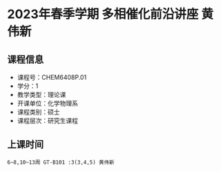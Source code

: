 # 2023年春季学期 多相催化前沿讲座 黄伟新






## 课程信息

- 课程号：CHEM6408P.01
- 学分：1
- 教学类型：理论课
- 开课单位：化学物理系
- 课程类别：硕士
- 课程层次：研究生课程

## 上课时间

```
6~8,10~13周 GT-B101 :3(3,4,5) 黄伟新
```

